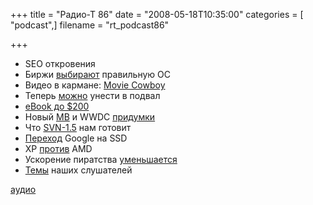 +++
title = "Радио-Т 86"
date = "2008-05-18T10:35:00"
categories = [ "podcast",]
filename = "rt_podcast86"

+++

- SEO откровения
- Биржи [выбирают](http://www.opennet.ru/opennews/art.shtml?num=15876) правильную ОС
- Видео в кармане: [Movie Cowboy](http://www.engadget.com/2008/05/15/movie-cowboy-stores-your-hd-media-outputs-on-the-go/)
- Теперь [можно](http://www.engadget.com/2008/05/14/matrox-delivers-dual-link-extio-f1240-remote-graphics-unit/) унести в подвал
- [eBook до $200](http://www.engadget.com/2008/05/14/astak-mentor-e-book-reader-comes-in-at-under-200/)
- Новый [MB](http://www.crunchgear.com/2008/05/16/aluminum-macbooks-to-arrive-in-q3/) и WWDC [придумки](http://www.engadget.com/2008/05/13/steve-jobs-to-speak-at-wwdc-2008-no-way-hell-talk-about-new-ip/)
- Что [SVN-1.5](http://weblogs.java.net/blog/johnsmart/archive/2008/05/subversion_15_i.html) нам готовит
- [Переход](http://lenta.ru/news/2008/05/12/ssd/) Google на SSD
- XP [против](http://webplanet.ru/news/soft/2008/05/12/hp_dump.html) AMD
- Ускорение пиратства [уменьшается](http://soft.compulenta.ru/357249/)
- [Темы](http://radio-t.com/temi_dlja_vipuskov/temyi-dlya-86/) наших слушателей

[аудио](http://cdn.radio-t.com/rt_podcast86.mp3)
<audio src="http://cdn.radio-t.com/rt_podcast86.mp3" preload="none"></audio>